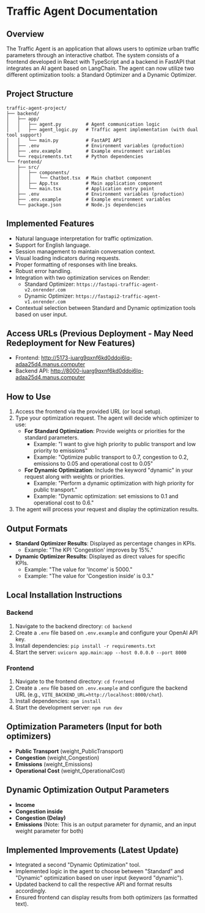 # Traffic Agent Documentation

## Overview
The Traffic Agent is an application that allows users to optimize urban traffic parameters through an interactive chatbot. The system consists of a frontend developed in React with TypeScript and a backend in FastAPI that integrates an AI agent based on LangChain. The agent can now utilize two different optimization tools: a Standard Optimizer and a Dynamic Optimizer.

## Project Structure
```
traffic-agent-project/
├── backend/
│   ├── app/
│   │   ├── agent.py         # Agent communication logic
│   │   ├── agent_logic.py   # Traffic agent implementation (with dual tool support)
│   │   └── main.py          # FastAPI API
│   ├── .env                 # Environment variables (production)
│   ├── .env.example         # Example environment variables
│   └── requirements.txt     # Python dependencies
└── frontend/
    ├── src/
    │   ├── components/
    │   │   └── Chatbot.tsx  # Main chatbot component
    │   ├── App.tsx          # Main application component
    │   └── main.tsx         # Application entry point
    ├── .env                 # Environment variables (production)
    ├── .env.example         # Example environment variables
    └── package.json         # Node.js dependencies
```

## Implemented Features
- Natural language interpretation for traffic optimization.
- Support for English language.
- Session management to maintain conversation context.
- Visual loading indicators during requests.
- Proper formatting of responses with line breaks.
- Robust error handling.
- Integration with two optimization services on Render:
    - Standard Optimizer: `https://fastapi-traffic-agent-v2.onrender.com`
    - Dynamic Optimizer: `https://fastapi2-traffic-agent-v1.onrender.com`
- Contextual selection between Standard and Dynamic optimization tools based on user input.

## Access URLs (Previous Deployment - May Need Redeployment for New Features)
- Frontend: http://5173-iuarg9qxnf6kd0ddoi6lq-adaa25d4.manus.computer
- Backend API: http://8000-iuarg9qxnf6kd0ddoi6lq-adaa25d4.manus.computer

## How to Use
1. Access the frontend via the provided URL (or local setup).
2. Type your optimization request. The agent will decide which optimizer to use:
   - **For Standard Optimization**: Provide weights or priorities for the standard parameters.
     - Example: "I want to give high priority to public transport and low priority to emissions"
     - Example: "Optimize public transport to 0.7, congestion to 0.2, emissions to 0.05 and operational cost to 0.05"
   - **For Dynamic Optimization**: Include the keyword "dynamic" in your request along with weights or priorities.
     - Example: "Perform a dynamic optimization with high priority for public transport."
     - Example: "Dynamic optimization: set emissions to 0.1 and operational cost to 0.6."
3. The agent will process your request and display the optimization results.

## Output Formats
- **Standard Optimizer Results**: Displayed as percentage changes in KPIs.
  - Example: "The KPI 'Congestion' improves by 15%."
- **Dynamic Optimizer Results**: Displayed as direct values for specific KPIs.
  - Example: "The value for 'Income' is 5000."
  - Example: "The value for 'Congestion inside' is 0.3."

## Local Installation Instructions

### Backend
1. Navigate to the backend directory: `cd backend`
2. Create a `.env` file based on `.env.example` and configure your OpenAI API key.
3. Install dependencies: `pip install -r requirements.txt`
4. Start the server: `uvicorn app.main:app --host 0.0.0.0 --port 8000`

### Frontend
1. Navigate to the frontend directory: `cd frontend`
2. Create a `.env` file based on `.env.example` and configure the backend URL (e.g., `VITE_BACKEND_URL=http://localhost:8000/chat`).
3. Install dependencies: `npm install`
4. Start the development server: `npm run dev`

## Optimization Parameters (Input for both optimizers)
- **Public Transport** (weight_PublicTransport)
- **Congestion** (weight_Congestion)
- **Emissions** (weight_Emissions)
- **Operational Cost** (weight_OperationalCost)

## Dynamic Optimization Output Parameters
- **Income**
- **Congestion inside**
- **Congestion (Delay)**
- **Emissions** (Note: This is an output parameter for dynamic, and an input weight parameter for both)

## Implemented Improvements (Latest Update)
- Integrated a second "Dynamic Optimization" tool.
- Implemented logic in the agent to choose between "Standard" and "Dynamic" optimization based on user input (keyword "dynamic").
- Updated backend to call the respective API and format results accordingly.
- Ensured frontend can display results from both optimizers (as formatted text).

